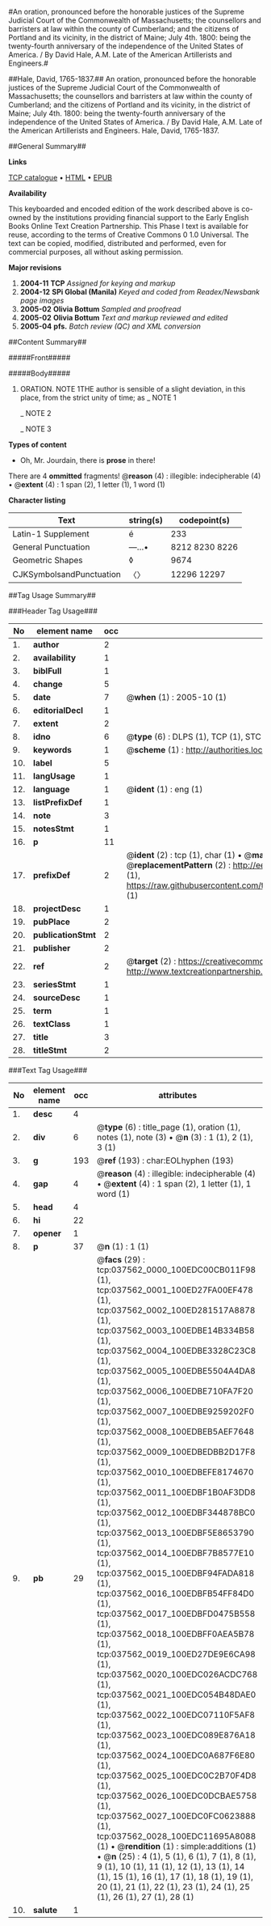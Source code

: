 #An oration, pronounced before the honorable justices of the Supreme Judicial Court of the Commonwealth of Massachusetts; the counsellors and barristers at law within the county of Cumberland; and the citizens of Portland and its vicinity, in the district of Maine; July 4th. 1800: being the twenty-fourth anniversary of the independence of the United States of America. / By David Hale, A.M. Late of the American Artillerists and Engineers.#

##Hale, David, 1765-1837.##
An oration, pronounced before the honorable justices of the Supreme Judicial Court of the Commonwealth of Massachusetts; the counsellors and barristers at law within the county of Cumberland; and the citizens of Portland and its vicinity, in the district of Maine; July 4th. 1800: being the twenty-fourth anniversary of the independence of the United States of America. / By David Hale, A.M. Late of the American Artillerists and Engineers.
Hale, David, 1765-1837.

##General Summary##

**Links**

[TCP catalogue](http://www.ota.ox.ac.uk/tcp/)  • 
[HTML](http://tei.it.ox.ac.uk/tcp/Texts-HTML/free/N28/N28178.html)  • 
[EPUB](http://tei.it.ox.ac.uk/tcp/Texts-EPUB/free/N28/N28178.epub)

**Availability**

This keyboarded and encoded edition of the
	       work described above is co-owned by the institutions
	       providing financial support to the Early English Books
	       Online Text Creation Partnership. This Phase I text is
	       available for reuse, according to the terms of Creative
	       Commons 0 1.0 Universal. The text can be copied,
	       modified, distributed and performed, even for
	       commercial purposes, all without asking permission.

**Major revisions**

1. __2004-11__ __TCP__ *Assigned for keying and markup*
1. __2004-12__ __SPi Global (Manila)__ *Keyed and coded from Readex/Newsbank page images*
1. __2005-02__ __Olivia Bottum__ *Sampled and proofread*
1. __2005-02__ __Olivia Bottum__ *Text and markup reviewed and edited*
1. __2005-04__ __pfs.__ *Batch review (QC) and XML conversion*

##Content Summary##

#####Front#####

#####Body#####

1. ORATION.
NOTE 1THE author is sensible of a slight deviation, in this place, from the strict unity of time; as
    _ NOTE 1

    _ NOTE 2

    _ NOTE 3

**Types of content**

  * Oh, Mr. Jourdain, there is **prose** in there!

There are 4 **ommitted** fragments! 
 @__reason__ (4) : illegible: indecipherable (4)  •  @__extent__ (4) : 1 span (2), 1 letter (1), 1 word (1)

**Character listing**


|Text|string(s)|codepoint(s)|
|---|---|---|
|Latin-1 Supplement|é|233|
|General Punctuation|—…•|8212 8230 8226|
|Geometric Shapes|◊|9674|
|CJKSymbolsandPunctuation|〈〉|12296 12297|

##Tag Usage Summary##

###Header Tag Usage###

|No|element name|occ|attributes|
|---|---|---|---|
|1.|__author__|2||
|2.|__availability__|1||
|3.|__biblFull__|1||
|4.|__change__|5||
|5.|__date__|7| @__when__ (1) : 2005-10 (1)|
|6.|__editorialDecl__|1||
|7.|__extent__|2||
|8.|__idno__|6| @__type__ (6) : DLPS (1), TCP (1), STC (1), NOTIS (1), IMAGE-SET (1), EVANS-CITATION (1)|
|9.|__keywords__|1| @__scheme__ (1) : http://authorities.loc.gov/ (1)|
|10.|__label__|5||
|11.|__langUsage__|1||
|12.|__language__|1| @__ident__ (1) : eng (1)|
|13.|__listPrefixDef__|1||
|14.|__note__|3||
|15.|__notesStmt__|1||
|16.|__p__|11||
|17.|__prefixDef__|2| @__ident__ (2) : tcp (1), char (1)  •  @__matchPattern__ (2) : ([0-9\-]+):([0-9IVX]+) (1), (.+) (1)  •  @__replacementPattern__ (2) : http://eebo.chadwyck.com/downloadtiff?vid=$1&page=$2 (1), https://raw.githubusercontent.com/textcreationpartnership/Texts/master/tcpchars.xml#$1 (1)|
|18.|__projectDesc__|1||
|19.|__pubPlace__|2||
|20.|__publicationStmt__|2||
|21.|__publisher__|2||
|22.|__ref__|2| @__target__ (2) : https://creativecommons.org/publicdomain/zero/1.0/ (1), http://www.textcreationpartnership.org/docs/. (1)|
|23.|__seriesStmt__|1||
|24.|__sourceDesc__|1||
|25.|__term__|1||
|26.|__textClass__|1||
|27.|__title__|3||
|28.|__titleStmt__|2||


###Text Tag Usage###

|No|element name|occ|attributes|
|---|---|---|---|
|1.|__desc__|4||
|2.|__div__|6| @__type__ (6) : title_page (1), oration (1), notes (1), note (3)  •  @__n__ (3) : 1 (1), 2 (1), 3 (1)|
|3.|__g__|193| @__ref__ (193) : char:EOLhyphen (193)|
|4.|__gap__|4| @__reason__ (4) : illegible: indecipherable (4)  •  @__extent__ (4) : 1 span (2), 1 letter (1), 1 word (1)|
|5.|__head__|4||
|6.|__hi__|22||
|7.|__opener__|1||
|8.|__p__|37| @__n__ (1) : 1 (1)|
|9.|__pb__|29| @__facs__ (29) : tcp:037562_0000_100EDC00CB011F98 (1), tcp:037562_0001_100ED27FA00EF478 (1), tcp:037562_0002_100ED281517A8878 (1), tcp:037562_0003_100EDBE14B334B58 (1), tcp:037562_0004_100EDBE3328C23C8 (1), tcp:037562_0005_100EDBE5504A4DA8 (1), tcp:037562_0006_100EDBE710FA7F20 (1), tcp:037562_0007_100EDBE9259202F0 (1), tcp:037562_0008_100EDBEB5AEF7648 (1), tcp:037562_0009_100EDBEDBB2D17F8 (1), tcp:037562_0010_100EDBEFE8174670 (1), tcp:037562_0011_100EDBF1B0AF3DD8 (1), tcp:037562_0012_100EDBF344878BC0 (1), tcp:037562_0013_100EDBF5E8653790 (1), tcp:037562_0014_100EDBF7B8577E10 (1), tcp:037562_0015_100EDBF94FADA818 (1), tcp:037562_0016_100EDBFB54FF84D0 (1), tcp:037562_0017_100EDBFD0475B558 (1), tcp:037562_0018_100EDBFF0AEA5B78 (1), tcp:037562_0019_100ED27DE9E6CA98 (1), tcp:037562_0020_100EDC026ACDC768 (1), tcp:037562_0021_100EDC054B48DAE0 (1), tcp:037562_0022_100EDC07110F5AF8 (1), tcp:037562_0023_100EDC089E876A18 (1), tcp:037562_0024_100EDC0A687F6E80 (1), tcp:037562_0025_100EDC0C2B70F4D8 (1), tcp:037562_0026_100EDC0DCBAE5758 (1), tcp:037562_0027_100EDC0FC0623888 (1), tcp:037562_0028_100EDC11695A8088 (1)  •  @__rendition__ (1) : simple:additions (1)  •  @__n__ (25) : 4 (1), 5 (1), 6 (1), 7 (1), 8 (1), 9 (1), 10 (1), 11 (1), 12 (1), 13 (1), 14 (1), 15 (1), 16 (1), 17 (1), 18 (1), 19 (1), 20 (1), 21 (1), 22 (1), 23 (1), 24 (1), 25 (1), 26 (1), 27 (1), 28 (1)|
|10.|__salute__|1||
